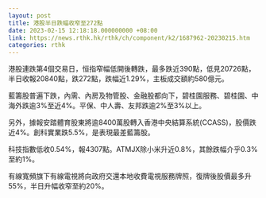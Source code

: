 ```yaml
---
layout: post
title: 港股半日跌幅收窄至272點
date: 2023-02-15 12:18:18.000000000 +08:00
link: https://news.rthk.hk/rthk/ch/component/k2/1687962-20230215.htm
categories: rthk
---
```


港股連跌第4個交易日，恒指窄幅低開後轉跌，最多跌近390點，低見20726點，半日收報20840點，跌272點，跌幅近1.29%，主板成交額約580億元。

藍籌股普遍下跌，內需、內房及物管股、金融股都向下，碧桂園服務、碧桂園、中海外跌逾3%至近4%。平保、中人壽、友邦跌逾2%至3%以上。

另外，據報安踏體育股東將逾8400萬股轉入香港中央結算系統(CCASS)，股價跌近4%。創科實業跌5.5%，是表現最差藍籌股。

科技指數低收0.54%，報4307點。ATMJX除小米升近0.8%，其餘跌幅介乎0.3%至約1%。

有線寬頻旗下有線電視將向政府交還本地收費電視服務牌照，復牌後股價最多升55%，半日升幅收窄至約20%。
